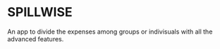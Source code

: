 # SPILLWISE
An app to divide the expenses among groups or indivisuals  with all the advanced features.
